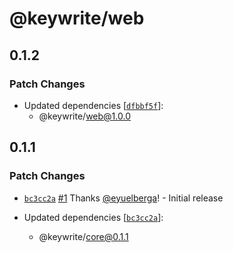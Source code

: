 # @keywrite/web

## 0.1.2

### Patch Changes

-   Updated dependencies [[`dfbbf5f`](https://github.com/eyuelberga/keywrite/commit/dfbbf5fe269015e5c08ec5d5787862104c82562c)]:
    -   @keywrite/web@1.0.0

## 0.1.1

### Patch Changes

-   [`bc3cc2a`](https://github.com/eyuelberga/keywrite/commit/bc3cc2ac88eae4ed543c31e62a551c7d333f8990) [#1](https://github.com/eyuelberga/keywrite/pull/1) Thanks [@eyuelberga](https://github.com/eyuelberga)! - Initial release

-   Updated dependencies [[`bc3cc2a`](https://github.com/eyuelberga/keywrite/commit/bc3cc2ac88eae4ed543c31e62a551c7d333f8990)]:
    -   @keywrite/core@0.1.1
